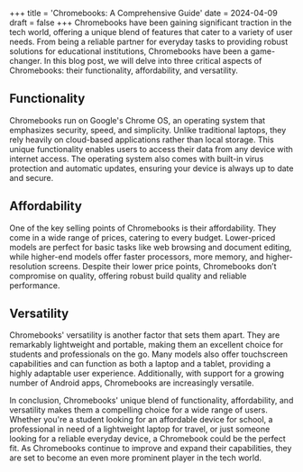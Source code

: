 +++
title = 'Chromebooks: A Comprehensive Guide'
date = 2024-04-09
draft = false
+++
Chromebooks have been gaining significant traction in the tech world, offering a unique blend of features that cater to a variety of user needs. From being a reliable partner for everyday tasks to providing robust solutions for educational institutions, Chromebooks have been a game-changer. In this blog post, we will delve into three critical aspects of Chromebooks: their functionality, affordability, and versatility.


## Functionality

Chromebooks run on Google's Chrome OS, an operating system that emphasizes security, speed, and simplicity. Unlike traditional laptops, they rely heavily on cloud-based applications rather than local storage. This unique functionality enables users to access their data from any device with internet access. The operating system also comes with built-in virus protection and automatic updates, ensuring your device is always up to date and secure.


## Affordability

One of the key selling points of Chromebooks is their affordability. They come in a wide range of prices, catering to every budget. Lower-priced models are perfect for basic tasks like web browsing and document editing, while higher-end models offer faster processors, more memory, and higher-resolution screens. Despite their lower price points, Chromebooks don’t compromise on quality, offering robust build quality and reliable performance.


## Versatility

Chromebooks' versatility is another factor that sets them apart. They are remarkably lightweight and portable, making them an excellent choice for students and professionals on the go. Many models also offer touchscreen capabilities and can function as both a laptop and a tablet, providing a highly adaptable user experience. Additionally, with support for a growing number of Android apps, Chromebooks are increasingly versatile.



In conclusion, Chromebooks' unique blend of functionality, affordability, and versatility makes them a compelling choice for a wide range of users. Whether you're a student looking for an affordable device for school, a professional in need of a lightweight laptop for travel, or just someone looking for a reliable everyday device, a Chromebook could be the perfect fit. As Chromebooks continue to improve and expand their capabilities, they are set to become an even more prominent player in the tech world.

